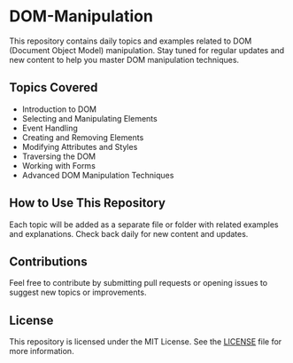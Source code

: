 # DOM-Manipulation

This repository contains daily topics and examples related to DOM (Document Object Model) manipulation. Stay tuned for regular updates and new content to help you master DOM manipulation techniques.

## Topics Covered

- Introduction to DOM
- Selecting and Manipulating Elements
- Event Handling
- Creating and Removing Elements
- Modifying Attributes and Styles
- Traversing the DOM
- Working with Forms
- Advanced DOM Manipulation Techniques

## How to Use This Repository

Each topic will be added as a separate file or folder with related examples and explanations. Check back daily for new content and updates.

## Contributions

Feel free to contribute by submitting pull requests or opening issues to suggest new topics or improvements.

## License

This repository is licensed under the MIT License. See the [LICENSE](LICENSE) file for more information.
